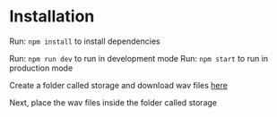 # Installation

Run: `npm install` to install dependencies

Run: `npm run dev` to run in development mode
Run: `npm start` to run in production mode

Create a folder called storage and download wav files [here](https://drive.google.com/file/d/1Y5FUs1wQD81eOtHyn7l6S_c-qCQNNEEp/view?usp=sharing)

Next, place the wav files inside the folder called storage
